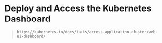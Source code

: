 # Deploy and Access the Kubernetes Dashboard

> `https://kubernetes.io/docs/tasks/access-application-cluster/web-ui-dashboard/`
